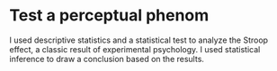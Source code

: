# Test a perceptual phenom
I used descriptive statistics and a statistical test to analyze the Stroop effect, a classic result of experimental psychology. I used statistical inference to draw a conclusion based on the results.
